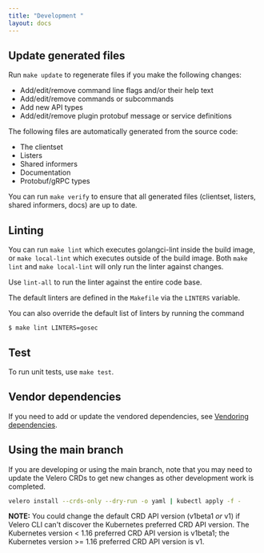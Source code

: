 ```yaml
---
title: "Development "
layout: docs
---
```


## Update generated files

Run `make update` to regenerate files if you make the following changes:

* Add/edit/remove command line flags and/or their help text
* Add/edit/remove commands or subcommands
* Add new API types
* Add/edit/remove plugin protobuf message or service definitions

The following files are automatically generated from the source code:

* The clientset
* Listers
* Shared informers
* Documentation
* Protobuf/gRPC types

You can run `make verify` to ensure that all generated files (clientset, listers, shared informers, docs) are up to date.

## Linting

You can run `make lint` which executes golangci-lint inside the build image, or `make local-lint` which executes outside of the build image.
Both `make lint` and `make local-lint` will only run the linter against changes.

Use `lint-all` to run the linter against the entire code base.

The default linters are defined in the `Makefile` via the `LINTERS` variable. 

You can also override the default list of linters by  running the command

`$ make lint LINTERS=gosec`

## Test

To run unit tests, use `make test`.

## Vendor dependencies

If you need to add or update the vendored dependencies, see [Vendoring dependencies][11].

## Using the main branch

If you are developing or using the main branch, note that you may need to update the Velero CRDs to get new changes as other development work is completed.

```bash
velero install --crds-only --dry-run -o yaml | kubectl apply -f -
```

**NOTE:** You could change the default CRD API version (v1beta1 _or_ v1) if Velero CLI can't discover the Kubernetes preferred CRD API version. The Kubernetes version < 1.16 preferred CRD API version is v1beta1; the Kubernetes version >= 1.16 preferred CRD API version is v1.

[11]: vendoring-dependencies.md
